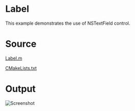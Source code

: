 # Label

This example demonstrates the use of NSTextField control.

# Source

[Label.m](./Label.m)

[CMakeLists.txt](./CMakeLists.txt)

# Output

![Screenshot](../../docs/Pictures/Label.png)
